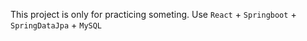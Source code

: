 This project is only for practicing someting.
Use `React` + `Springboot` + `SpringDataJpa` + `MySQL`
